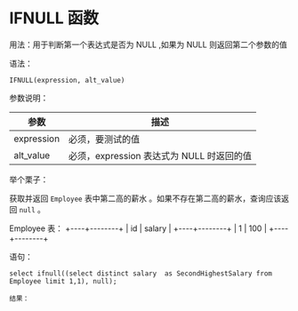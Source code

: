# IFNULL 函数

用法：用于判断第一个表达式是否为 NULL ,如果为 NULL 则返回第二个参数的值

语法：

```
IFNULL(expression, alt_value)
```

参数说明：

| 参数       | 描述                                      |
| ---------- | ----------------------------------------- |
| expression | 必须，要测试的值                          |
| alt_value  | 必须，expression 表达式为 NULL 时返回的值 |

举个栗子：

获取并返回 `Employee` 表中第二高的薪水 。如果不存在第二高的薪水，查询应该返回 `null` 。

Employee 表：
+----+--------+
| id | salary |
+----+--------+
| 1  | 100    |
+----+--------+

语句：

```
select ifnull((select distinct salary  as SecondHighestSalary from Employee limit 1,1), null);

结果：
```

